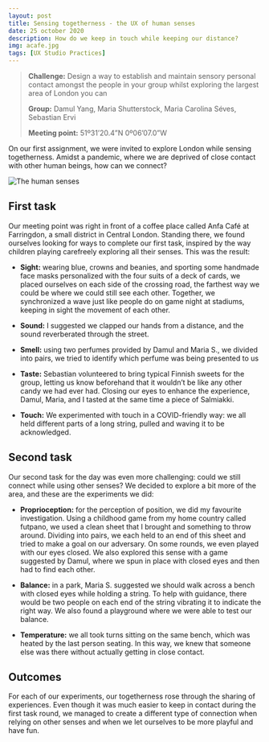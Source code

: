 ```yaml
---
layout: post
title: Sensing togetherness - the UX of human senses
date: 25 october 2020
description: How do we keep in touch while keeping our distance?
img: acafe.jpg 
tags: [UX Studio Practices] 
---
```



> **Challenge:** Design a way to establish and maintain sensory personal contact amongst the people in your group whilst exploring the largest area of London you can
>
> **Group:** Damul Yang, Maria Shutterstock, Maria Carolina Séves, Sebastian Ervi 
>
> **Meeting point:** 51º31’20.4”N 0º06’07.0”W


On our first assignment, we were invited to explore London while sensing togetherness. Amidst a pandemic, where we are deprived of close contact with other human beings, how can we connect?

![The human senses]({{site.baseurl}}/assets/img/The_Human_Senses.jpg)

## First task
Our meeting point was right in front of a coffee place called Anfa Café at Farringdon, a small district in Central London. Standing there, we found ourselves looking for ways to complete our first task, inspired by the way children playing carefreely exploring all their senses. This was the result:

* **Sight:** wearing blue, crowns and beanies, and sporting some handmade face masks personalized with the four suits of a deck of cards, we placed ourselves on each side of the crossing road, the farthest way we could be where we could still see each other. Together, we synchronized a wave just like people do on game night at stadiums, keeping in sight the movement of each other. 

* **Sound:** I suggested we clapped our hands from a distance, and the sound reverberated through the street.

* **Smell:** using two perfumes provided by Damul and Maria S., we divided into pairs, we tried to identify which perfume was being presented to us

 
* **Taste:** Sebastian volunteered to bring typical Finnish sweets for the group, letting us know beforehand that it wouldn’t be like any other candy we had ever had. Closing our eyes to enhance the experience, Damul, Maria, and I tasted at the same time a piece of Salmiakki.


* **Touch:** We experimented with touch in a COVID-friendly way: we all held different parts of a long string, pulled and waving it to be acknowledged. 


## Second task

Our second task for the day was even more challenging: could we still connect while using other senses? We decided to explore a bit more of the area, and these are the experiments we did:

* **Proprioception:** for the perception of position, we did my favourite investigation. Using a childhood game from my home country called futpano, we used a clean sheet that I brought and something to throw around. Dividing into pairs, we each held to an end of this sheet and tried to make a goal on our adversary. On some rounds, we even played with our eyes closed.
We also explored this sense with a game suggested by Damul, where we spun in place with closed eyes and then had to find each other.

* **Balance:** in a park, Maria S. suggested we should walk across a bench with closed eyes while holding a string. To help with guidance, there would be two people on each end of the string vibrating it to indicate the right way. We also found a playground where we were able to test our balance.

* **Temperature:** we all took turns sitting on the same bench, which was heated by the last person seating. In this way, we knew that someone else was there without actually getting in close contact.

## Outcomes
For each of our experiments, our togetherness rose through the sharing of experiences. Even though it was much easier to keep in contact during the first task round, we managed to create a different type of connection when relying on other senses and when we let ourselves to be more playful and have fun. 

